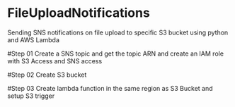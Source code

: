 # FileUploadNotifications
Sending SNS notifications on file upload to specific S3 bucket using python and AWS Lambda

#Step 01
Create a SNS topic and get the topic ARN and create an IAM role with S3 Access and SNS access

#Step 02
Create S3 bucket 

#Step 03
Create lambda function in the same region as S3 Bucket and setup S3 trigger
